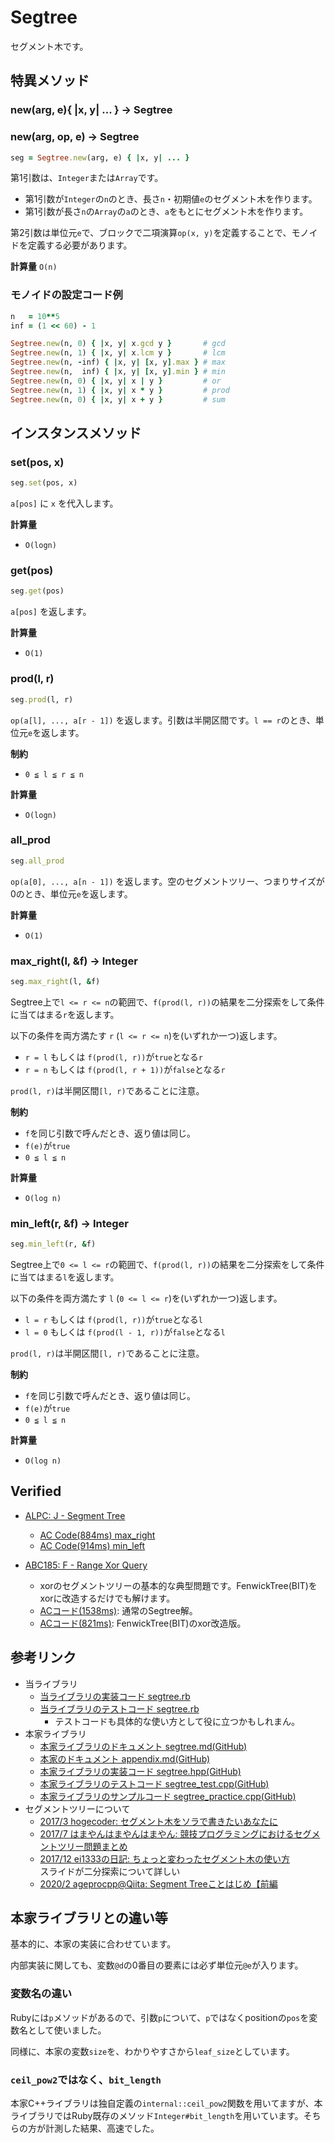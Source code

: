 # Segtree

セグメント木です。

## 特異メソッド

### new(arg, e){ |x, y| ... } -> Segtree
### new(arg, op, e) -> Segtree

```rb
seg = Segtree.new(arg, e) { |x, y| ... }
```

第1引数は、`Integer`または`Array`です。

- 第1引数が`Integer`の`n`のとき、長さ`n`・初期値`e`のセグメント木を作ります。
- 第1引数が長さ`n`の`Array`の`a`のとき、`a`をもとにセグメント木を作ります。

第2引数は単位元`e`で、ブロックで二項演算`op(x, y)`を定義することで、モノイドを定義する必要があります。

**計算量** `O(n)`

### モノイドの設定コード例

```ruby
n   = 10**5
inf = (1 << 60) - 1

Segtree.new(n, 0) { |x, y| x.gcd y }       # gcd
Segtree.new(n, 1) { |x, y| x.lcm y }       # lcm
Segtree.new(n, -inf) { |x, y| [x, y].max } # max
Segtree.new(n,  inf) { |x, y| [x, y].min } # min
Segtree.new(n, 0) { |x, y| x | y }         # or
Segtree.new(n, 1) { |x, y| x * y }         # prod
Segtree.new(n, 0) { |x, y| x + y }         # sum
```

## インスタンスメソッド

### set(pos, x)

```rb
seg.set(pos, x)
```

`a[pos]` に `x` を代入します。

**計算量**

- `O(logn)`

### get(pos)

```rb
seg.get(pos)
```

`a[pos]` を返します。

**計算量**

- `O(1)`

### prod(l, r)

```rb
seg.prod(l, r)
```

`op(a[l], ..., a[r - 1])` を返します。引数は半開区間です。`l == r`のとき、単位元`e`を返します。

**制約**

- `0 ≦ l ≦ r ≦ n`

**計算量**

- `O(logn)`

### all_prod

```rb
seg.all_prod
```

`op(a[0], ..., a[n - 1])` を返します。空のセグメントツリー、つまりサイズが0のとき、単位元`e`を返します。

**計算量**

- `O(1)`

### max_right(l, &f) -> Integer

```ruby
seg.max_right(l, &f)
```

Segtree上で`l <= r <= n`の範囲で、`f(prod(l, r))`の結果を二分探索をして条件に当てはまる`r`を返します。

以下の条件を両方満たす `r` (`l <= r <= n`)を(いずれか一つ)返します。

- `r = l` もしくは `f(prod(l, r))`が`true`となる`r`
- `r = n` もしくは `f(prod(l, r + 1))`が`false`となる`r`

`prod(l, r)`は半開区間`[l, r)`であることに注意。

**制約**

- `f`を同じ引数で呼んだとき、返り値は同じ。
- `f(e)`が`true`
- `0 ≦ l ≦ n`

**計算量** 

- `O(log n)`

### min_left(r, &f) -> Integer

```ruby
seg.min_left(r, &f)
```

Segtree上で`0 <= l <= r`の範囲で、`f(prod(l, r))`の結果を二分探索をして条件に当てはまる`l`を返します。

以下の条件を両方満たす `l` (`0 <= l <= r`)を(いずれか一つ)返します。

- `l = r` もしくは `f(prod(l, r))`が`true`となる`l`
- `l = 0` もしくは `f(prod(l - 1, r))`が`false`となる`l`

`prod(l, r)`は半開区間`[l, r)`であることに注意。

**制約**

- `f`を同じ引数で呼んだとき、返り値は同じ。
- `f(e)`が`true`
- `0 ≦ l ≦ n`

**計算量**

- `O(log n)`

## Verified

- [ALPC: J - Segment Tree](https://atcoder.jp/contests/practice2/tasks/practice2_j)
  - [AC Code(884ms) max_right](https://atcoder.jp/contests/practice2/submissions/23196480)
  - [AC Code(914ms) min_left](https://atcoder.jp/contests/practice2/submissions/23197311)

- [ABC185: F - Range Xor Query](https://atcoder.jp/contests/abc185/tasks/abc185_f)
  - xorのセグメントツリーの基本的な典型問題です。FenwickTree(BIT)をxorに改造するだけでも解けます。
  - [ACコード(1538ms)](https://atcoder.jp/contests/abc185/submissions/18746817): 通常のSegtree解。
  - [ACコード(821ms)](https://atcoder.jp/contests/abc185/submissions/18769200): FenwickTree(BIT)のxor改造版。

## 参考リンク

- 当ライブラリ
  - [当ライブラリの実装コード segtree.rb](https://github.com/universato/ac-library-rb/blob/master/lib/segtree.rb)
  - [当ライブラリのテストコード segtree.rb](https://github.com/universato/ac-library-rb/blob/master/test/segtree_test.rb)
    - テストコードも具体的な使い方として役に立つかもしれまん。
- 本家ライブラリ
  - [本家ライブラリのドキュメント segtree.md(GitHub)](https://github.com/atcoder/ac-library/blob/master/document_ja/segtree.md)
  - [本家のドキュメント appendix.md(GitHub)](https://github.com/atcoder/ac-library/blob/master/document_ja/appendix.md)
  - [本家ライブラリの実装コード segtree.hpp(GitHub)](https://github.com/atcoder/ac-library/blob/master/atcoder/segtree.hpp)
  - [本家ライブラリのテストコード segtree_test.cpp(GitHub)](https://github.com/atcoder/ac-library/blob/master/test/unittest/segtree_test.cpp)
  - [本家ライブラリのサンプルコード segtree_practice.cpp(GitHub)](https://github.com/atcoder/ac-library/blob/master/test/example/segtree_practice.cpp)
- セグメントツリーについて
  - [2017/3 hogecoder: セグメント木をソラで書きたいあなたに](https://tsutaj.hatenablog.com/entry/2017/03/29/204841)
  - [2017/7 はまやんはまやんはまやん: 競技プログラミングにおけるセグメントツリー問題まとめ](https://blog.hamayanhamayan.com/entry/2017/07/08/173120)
  - [2017/12 ei1333の日記: ちょっと変わったセグメント木の使い方](https://ei1333.hateblo.jp/entry/2017/12/14/000000)  
    スライドが二分探索について詳しい
  - [2020/2 ageprocpp@Qiita: Segment Treeことはじめ【前編](https://qiita.com/ageprocpp/items/f22040a57ad25d04d199)

## 本家ライブラリとの違い等

基本的に、本家の実装に合わせています。

内部実装に関しても、変数`@d`の0番目の要素には必ず単位元`@e`が入ります。

### 変数名の違い

Rubyには`p`メソッドがあるので、引数`p`について、`p`ではなくpositionの`pos`を変数名として使いました。

同様に、本家の変数`size`を、わかりやすさから`leaf_size`としています。

### `ceil_pow2`ではなく、`bit_length`

本家C++ライブラリは独自定義の`internal::ceil_pow2`関数を用いてますが、本ライブラリではRuby既存のメソッド`Integer#bit_length`を用いています。そちらの方が計測した結果、高速でした。
